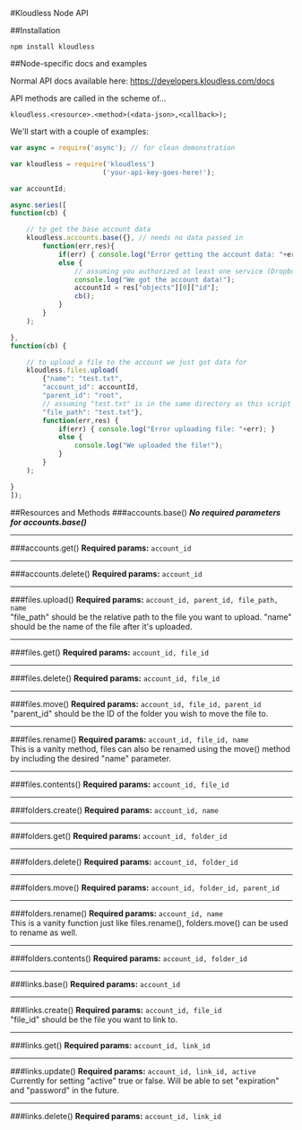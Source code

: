 #Kloudless Node API

##Installation

```
npm install kloudless
```


##Node-specific docs and examples

Normal API docs available here: https://developers.kloudless.com/docs

API methods are called in the scheme of...
```
kloudless.<resource>.<method>(<data-json>,<callback>);
```

We'll start with a couple of examples:

```javascript
var async = require('async'); // for clean demonstration

var kloudless = require('kloudless')
                       ('your-api-key-goes-here!');

var accountId;

async.series([
function(cb) {

    // to get the base account data
    kloudless.accounts.base({}, // needs no data passed in
        function(err,res){
            if(err) { console.log("Error getting the account data: "+err); }
            else {
                // assuming you authorized at least one service (Dropbox, Google Drive, etc.)
                console.log("We got the account data!");
                accountId = res["objects"][0]["id"];
                cb();
            }
        }
    );

},
function(cb) {

    // to upload a file to the account we just got data for
    kloudless.files.upload(
        {"name": "test.txt",
        "account_id": accountId,
        "parent_id": "root",
        // assuming "test.txt" is in the same directory as this script file
        "file_path": "test.txt"},
        function(err,res) {
            if(err) { console.log("Error uploading file: "+err); }
            else {
                console.log("We uploaded the file!");
            }
        }
    );

}
]);
```

##Resources and Methods
###accounts.base()
**_No required parameters for accounts.base()_**
***
###accounts.get()
**Required params:** ```account_id```
***
###accounts.delete()
**Required params:** ```account_id```
***

###files.upload()
**Required params:** ```account_id, parent_id, file_path, name```  
"file_path" should be the relative path to the file you want to upload.
"name" should be the name of the file after it's uploaded.
***
###files.get()
**Required params:** ```account_id, file_id```
***
###files.delete()
**Required params:** ```account_id, file_id```
***
###files.move()
**Required params:** ```account_id, file_id, parent_id```  
"parent_id" should be the ID of the folder you wish to move the file to.
***
###files.rename()
**Required params:** ```account_id, file_id, name```  
This is a vanity method, files can also be renamed using the move() method by including the desired "name" parameter.
***
###files.contents()
**Required params:** ```account_id, file_id```
***

###folders.create()
**Required params:** ```account_id, name```
***
###folders.get()
**Required params:** ```account_id, folder_id```
***
###folders.delete()
**Required params:** ```account_id, folder_id```
***
###folders.move()
**Required params:** ```account_id, folder_id, parent_id```
***
###folders.rename()
**Required params:** ```account_id, name```  
This is a vanity function just like files.rename(), folders.move() can be used to rename as well.
***
###folders.contents()
**Required params:** ```account_id, folder_id```
***

###links.base()
**Required params:** ```account_id```
***
###links.create()
**Required params:** ```account_id, file_id```  
"file_id" should be the file you want to link to.
***
###links.get()
**Required params:** ```account_id, link_id```
***
###links.update()
**Required params:** ```account_id, link_id, active```  
Currently for setting "active" true or false. Will be able to set "expiration" and "password" in the future.
***
###links.delete()
**Required params:** ```account_id, link_id```